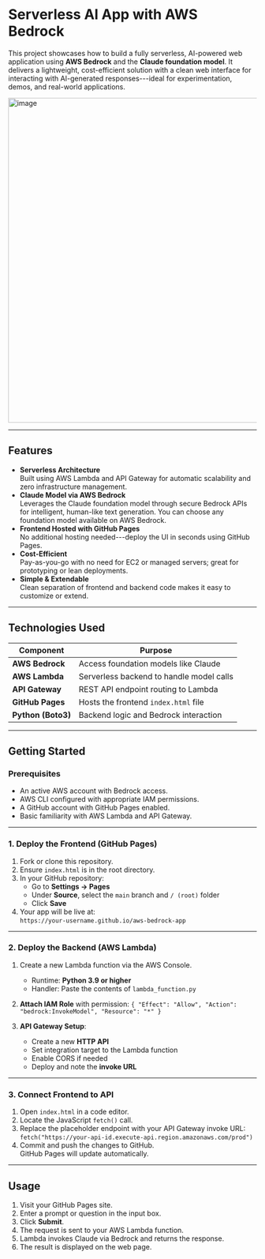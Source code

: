 Serverless AI App with AWS Bedrock
=============================================

This project showcases how to build a fully serverless, AI-powered web application using **AWS Bedrock** and the **Claude foundation model**.  It delivers a lightweight, cost-efficient solution with a clean web interface for interacting with AI-generated responses---ideal for experimentation, demos, and real-world applications.

<img width="1366" height="658" alt="image" src="https://github.com/user-attachments/assets/15a72079-63a0-4886-a600-391d530c812b" />

* * * * *

Features
----------

-   **Serverless Architecture**\
    Built using AWS Lambda and API Gateway for automatic scalability and zero infrastructure management.
-   **Claude Model via AWS Bedrock**\
    Leverages the Claude foundation model through secure Bedrock APIs for intelligent, human-like text generation. You can choose any foundation model available on AWS Bedrock.
-   **Frontend Hosted with GitHub Pages**\
    No additional hosting needed---deploy the UI in seconds using GitHub Pages.
-   **Cost-Efficient**\
    Pay-as-you-go with no need for EC2 or managed servers; great for prototyping or lean deployments.
-   **Simple & Extendable**\
    Clean separation of frontend and backend code makes it easy to customize or extend.

* * * * *

Technologies Used
---------------------

| Component | Purpose |
| --- | --- |
| **AWS Bedrock** | Access foundation models like Claude |
| **AWS Lambda** | Serverless backend to handle model calls |
| **API Gateway** | REST API endpoint routing to Lambda |
| **GitHub Pages** | Hosts the frontend `index.html` file |
| **Python (Boto3)** | Backend logic and Bedrock interaction |


* * * * *

Getting Started
------------------

### Prerequisites

-   An active AWS account with Bedrock access.
-   AWS CLI configured with appropriate IAM permissions.
-   A GitHub account with GitHub Pages enabled.
-   Basic familiarity with AWS Lambda and API Gateway.

* * * * *

### 1\. Deploy the Frontend (GitHub Pages)

1.  Fork or clone this repository.
2.  Ensure `index.html` is in the root directory.
3.  In your GitHub repository:
    -   Go to **Settings → Pages**
    -   Under **Source**, select the `main` branch and `/ (root)` folder
    -   Click **Save**
4.  Your app will be live at:\
    `https://your-username.github.io/aws-bedrock-app`

* * * * *

### 2\. Deploy the Backend (AWS Lambda)

1.  Create a new Lambda function via the AWS Console.
    -   Runtime: **Python 3.9 or higher**
    -   Handler: Paste the contents of `lambda_function.py`
2.  **Attach IAM Role** with permission:
    `{
      "Effect": "Allow",
      "Action": "bedrock:InvokeModel",
      "Resource": "*"
    }`

3.  **API Gateway Setup**:
    -   Create a new **HTTP API**
    -   Set integration target to the Lambda function
    -   Enable CORS if needed
    -   Deploy and note the **invoke URL**

* * * * *

### 3\. Connect Frontend to API

1.  Open `index.html` in a code editor.
2.  Locate the JavaScript `fetch()` call.
3.  Replace the placeholder endpoint with your API Gateway invoke URL:
    `fetch("https://your-api-id.execute-api.region.amazonaws.com/prod")`
4.  Commit and push the changes to GitHub.\
    GitHub Pages will update automatically.

* * * * *

Usage
--------

1.  Visit your GitHub Pages site.
2.  Enter a prompt or question in the input box.
3.  Click **Submit**.
4.  The request is sent to your AWS Lambda function.
5.  Lambda invokes Claude via Bedrock and returns the response.
6.  The result is displayed on the web page.
